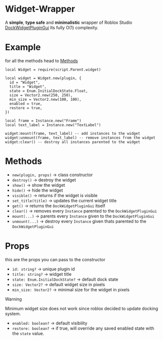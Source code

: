 # Widget-Wrapper
A **simple**, **type safe** and **minimalistic** wrapper of Roblox Studio [DockWidgetPluginGui](https://create.roblox.com/docs/reference/engine/classes/DockWidgetPluginGui)
Its fully O(1) complexity.
# Example
for all the methods head to [Methods](https://github.com/daolgierd/Widget-Wrapper/tree/main?tab=readme-ov-file#methods)
```luau
local Widget = require(script.Parent.widget)

local widget = Widget.new(plugin, {
  id = "Widget",
  title = "Widget",
  state = Enum.InitialDockState.Float,
  size = Vector2.new(250, 250),
  min_size = Vector2.new(100, 100),
  enabled = true,
  restore = true,
})

local frame = Instance.new("Frame")
local text_label = Instance.new("TextLabel")

widget:mount(frame, text_label) -- add instances to the widget
widget:unmount(frame, text_label) -- remove instances from the widget
widget:clear() -- destroy all instances parented to the widget
```
# Methods
- `new(plugin, props)` -> class constructor
- `destroy()` -> destroy the widget
- `show()` -> show the widget
- `hide()` -> hide the widget
- `visible()` -> returns if the widget is visible
- `set_title(title)` -> updates the current widget title
- `get()` -> returns the `DockWidgetPluginGui` itself
- `clear()` -> removes every `Instance` parented to the `DockWidgetPluginGui`
- `mount(...)` -> parents every `Instance` given to the `DockWidgetPluginGui`
- `unmount(...)` -> destroy every `Instance` given thats parented to the `DockWidgetPluginGui`
# Props
this are the props you can pass to the constructor
- `id: string?` -> unique plugin id
- `title: string?` -> widget title
- `state: Enum.InitialDockState?` -> default dock state
- `size: Vector2?` -> default widget size in pixels
- `min_size: Vector2?` -> minimal size for the widget in pixels
> [!WARNING]  
> Minimum widget size does not work since roblox decided to update docking system.
- `enabled: boolean?` -> default visibility
- `restore: boolean?` -> if true, will override any saved enabled state with the `state` value.
